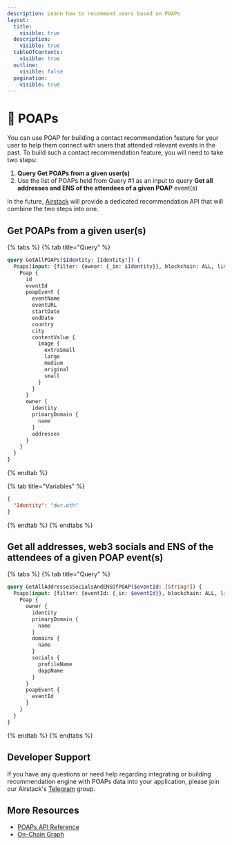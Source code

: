 ```yaml
---
description: Learn how to recommend users based on POAPs
layout:
  title:
    visible: true
  description:
    visible: true
  tableOfContents:
    visible: true
  outline:
    visible: false
  pagination:
    visible: true
---
```


# 🎫 POAPs

You can use POAP for building a contact recommendation feature for your user to help them connect with users that attended relevant events in the past. To build such a contact recommendation feature, you will need to take two steps:

1. **Query Get POAPs from a given user(s)**
2. Use the list of POAPs held from Query #1 as an input to query **Get all addresses and ENS of the attendees of a given POAP** event(s)

In the future, [Airstack](https://www.airstack.xyz/) will provide a dedicated recommendation API that will combine the two steps into one.

## Get POAPs from a given user(s)

{% tabs %}
{% tab title="Query" %}
```graphql
query GetAllPOAPs($Identity: [Identity!]) {
  Poaps(input: {filter: {owner: {_in: $Identity}}, blockchain: ALL, limit: 10}) {
    Poap {
      id
      eventId
      poapEvent {
        eventName
        eventURL
        startDate
        endDate
        country
        city
        contentValue {
          image {
            extraSmall
            large
            medium
            original
            small
          }
        }
      }
      owner {
        identity
        primaryDomain {
          name
        }
        addresses
      }
    }
  }
}
```
{% endtab %}

{% tab title="Variables" %}
```json
{
  "Identity": "dwr.eth"
}
```
{% endtab %}
{% endtabs %}

## Get all addresses, web3 socials and ENS of the attendees of a given POAP event(s)

{% tabs %}
{% tab title="Query" %}
```graphql
query GetAllAddressesSocialsAndENSOfPOAP($eventId: [String!]) {
  Poaps(input: {filter: {eventId: {_in: $eventId}}, blockchain: ALL, limit: 10}) {
    Poap {
      owner {
        identity
        primaryDomain {
          name
        }
        domains {
          name
        }
        socials {
          profileName
          dappName
        }
      }
      poapEvent {
        eventId
      }
    }
  }
}
```
{% endtab %}
{% endtabs %}

## Developer Support

If you have any questions or need help regarding integrating or building recommendation engine with POAPs data into your application, please join our Airstack's [Telegram](https://t.me/+1k3c2FR7z51mNDRh) group.

## More Resources

* [POAPs API Reference](../../api-references/api-reference/poaps-api.md)
* [On-Chain Graph](../onchain-graph.md)
